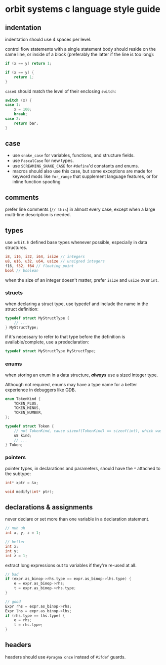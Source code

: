# orbit systems c language style guide

## indentation
indentation should use 4 spaces per level.

control flow statements with a single statement body should reside on the same line, or inside of a block (preferably the latter if the line is too long):
```c
if (x == y) return 1;

if (x == y) {
    return 1;
}
```

`case`s should match the level of their enclosing `switch`:
```c
switch (x) {
case 1:
    x = 100;
    break;
case 2:
    return bar;
}
```

## case
- use `snake_case` for variables, functions, and structure fields.
- use `PascalCase` for new types.
- use `SCREAMING_SNAKE_CASE` for `#define`'d constants and enums.
- macros should also use this case, but some exceptions are made for keyword mods like `for_range` that supplement language features, or for inline function spoofing

## comments
prefer line comments (`// this`) in almost every case, except when a large
multi-line description is needed.


## types
use `orbit.h` defined base types whenever possible, especially in data structures.
```rs
i8, i16, i32, i64, isize // integers
u8, u16, u32, u64, usize // unsigned integers
f16, f32, f64 // floating point
bool // boolean
```
when the size of an integer doesn't matter, prefer `isize` and `usize` over `int`.

### structs
when declaring a struct type, use typedef and include the name in the struct definition:
```c
typedef struct MyStructType {
    // ...
} MyStructType;
```

if it's necessary to refer to that type before the definition is available/complete, use a predeclaration:
```c
typedef struct MyStructType MyStructType;
```

### enums
when storing an enum in a data structure, ***always*** use a sized integer type.

Although not required, enums may have a type name for a better experience in debuggers like GDB.
```c
enum TokenKind {
    TOKEN_PLUS,
    TOKEN_MINUS,
    TOKEN_NUMBER,
};

typedef struct Token {
    // not TokenKind, cause sizeof(TokenKind) == sizeof(int), which wastes space
    u8 kind; 
    // ...
} Token;
```

### pointers
pointer types, in declarations and parameters, should have the `*` attached to the subtype:
```c
int* xptr = &x;

void modify(int* ptr);
```

## declarations & assignments
never declare or set more than one variable in a declaration statement.
```c
// nuh uh
int x, y, z = 1;

// better
int x;
int y;
int z = 1;
```

extract long expressions out to variables if they're re-used at all.
```c
// bad
if (expr.as_binop->rhs.type == expr.as_binop->lhs.type) {
    e = expr.as_binop->rhs;
    t = expr.as_binop->rhs.type;
}

// good
Expr rhs = expr.as_binop->rhs;
Expr lhs = expr.as_binop->lhs;
if (rhs.type == lhs.type) {
    e = rhs;
    t = rhs.type;
}
```

## headers
headers should use `#pragma once` instead of `#ifdef` guards.